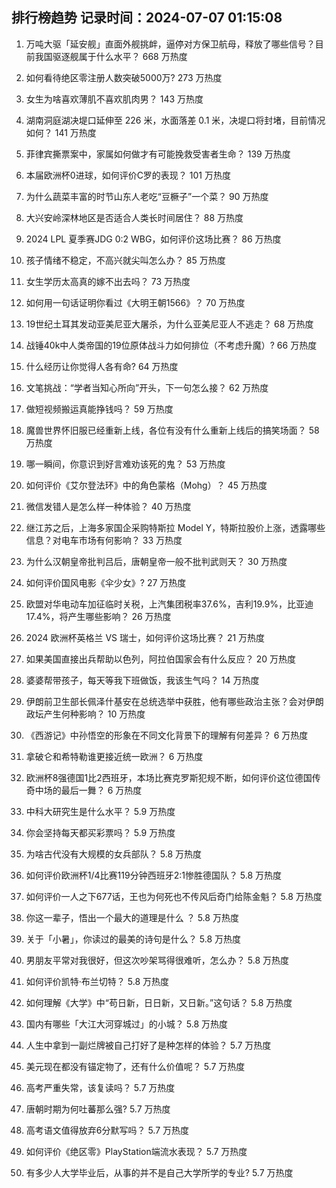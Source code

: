 
## 排行榜趋势 记录时间：2024-07-07 01:15:08
  
  1. 万吨大驱「延安舰」直面外舰挑衅，逼停对方保卫航母，释放了哪些信号？目前我国驱逐舰属于什么水平？ 668 万热度
    
  2. 如何看待绝区零注册人数突破5000万? 273 万热度
    
  3. 女生为啥喜欢薄肌不喜欢肌肉男？ 143 万热度
    
  4. 湖南洞庭湖决堤口延伸至 226 米，水面落差 0.1 米，决堤口将封堵，目前情况如何？ 141 万热度
    
  5. 菲律宾撕票案中，家属如何做才有可能挽救受害者生命？ 139 万热度
    
  6. 本届欧洲杯0进球，如何评价C罗的表现？ 101 万热度
    
  7. 为什么蔬菜丰富的时节山东人老吃“豆橛子”一个菜？ 90 万热度
    
  8. 大兴安岭深林地区是否适合人类长时间居住？ 88 万热度
    
  9. 2024 LPL 夏季赛JDG 0:2 WBG，如何评价这场比赛？ 86 万热度
    
  10. 孩子情绪不稳定，不高兴就尖叫怎么办？ 85 万热度
    
  11. 女生学历太高真的嫁不出去吗？ 73 万热度
    
  12. 如何用一句话证明你看过《大明王朝1566》？ 70 万热度
    
  13. 19世纪土耳其发动亚美尼亚大屠杀，为什么亚美尼亚人不逃走？ 68 万热度
    
  14. 战锤40k中人类帝国的19位原体战斗力如何排位（不考虑升魔）? 66 万热度
    
  15. 什么经历让你觉得人各有命? 64 万热度
    
  16. 文笔挑战：“学者当知心所向”开头，下一句怎么接？ 62 万热度
    
  17. 做短视频搬运真能挣钱吗？ 59 万热度
    
  18. 魔兽世界怀旧服已经重新上线，各位有没有什么重新上线后的搞笑场面？ 58 万热度
    
  19. 哪一瞬间，你意识到好言难劝该死的鬼？ 53 万热度
    
  20. 如何评价《艾尔登法环》中的角色蒙格（Mohg）？ 45 万热度
    
  21. 微信发错人是怎么样一种体验？ 40 万热度
    
  22. 继江苏之后，上海多家国企采购特斯拉 Model Y，特斯拉股价上涨，透露哪些信息？对电车市场有何影响？ 33 万热度
    
  23. 为什么汉朝皇帝批判吕后，唐朝皇帝一般不批判武则天？ 30 万热度
    
  24. 如何评价国风电影《伞少女》? 27 万热度
    
  25. 欧盟对华电动车加征临时关税，上汽集团税率37.6%，吉利19.9%，比亚迪17.4%，将产生哪些影响？ 26 万热度
    
  26. 2024 欧洲杯英格兰 VS 瑞士，如何评价这场比赛？ 21 万热度
    
  27. 如果美国直接出兵帮助以色列，阿拉伯国家会有什么反应？ 20 万热度
    
  28. 婆婆帮带孩子，每天等我下班做饭，我该生气吗？ 14 万热度
    
  29. 伊朗前卫生部长佩泽什基安在总统选举中获胜，他有哪些政治主张？会对伊朗政坛产生何种影响？ 10 万热度
    
  30. 《西游记》中孙悟空的形象在不同文化背景下的理解有何差异？ 6 万热度
    
  31. 拿破仑和希特勒谁更接近统一欧洲？ 6 万热度
    
  32. 欧洲杯8强德国1比2西班牙，本场比赛克罗斯犯规不断，如何评价这位德国传奇中场的最后一舞？ 6 万热度
    
  33. 中科大研究生是什么水平？ 5.9 万热度
    
  34. 你会坚持每天都买彩票吗？ 5.9 万热度
    
  35. 为啥古代没有大规模的女兵部队？ 5.8 万热度
    
  36. 如何评价欧洲杯1/4比赛119分钟西班牙2:1惨胜德国队？ 5.8 万热度
    
  37. 如何评价一人之下677话，王也为何死也不传风后奇门给陈金魁？ 5.8 万热度
    
  38. 你这一辈子，悟出一个最大的道理是什么 ？ 5.8 万热度
    
  39. 关于「小暑」，你读过的最美的诗句是什么？ 5.8 万热度
    
  40. 男朋友平常对我很好，但这次吵架骂得很难听，怎么办？ 5.8 万热度
    
  41. 如何评价凯特·布兰切特？ 5.8 万热度
    
  42. 如何理解《大学》中“苟日新，日日新，又日新。”这句话？ 5.8 万热度
    
  43. 国内有哪些「大江大河穿城过」的小城？ 5.8 万热度
    
  44. 人生中拿到一副烂牌被自己打好了是种怎样的体验？ 5.7 万热度
    
  45. 美元现在都没有锚定物了，还有什么价值呢？ 5.7 万热度
    
  46. 高考严重失常，该复读吗？ 5.7 万热度
    
  47. 唐朝时期为何吐蕃那么强? 5.7 万热度
    
  48. 高考语文值得放弃6分默写吗？ 5.7 万热度
    
  49. 如何评价《绝区零》PlayStation端流水表现？ 5.7 万热度
    
  50. 有多少人大学毕业后，从事的并不是自己大学所学的专业? 5.7 万热度
    